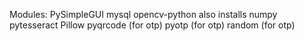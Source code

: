 Modules:
PySimpleGUI
mysql
opencv-python also installs numpy
pytesseract
Pillow
pyqrcode (for otp)
pyotp (for otp)
random (for otp)